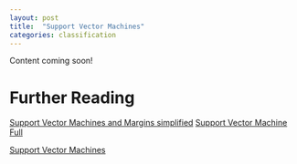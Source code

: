 ```yaml
---
layout: post
title:  "Support Vector Machines"
categories: classification
---
```


Content coming soon!

# Further Reading

[Support Vector Machines and Margins simplified](http://www.holehouse.org/mlclass/12_Support_Vector_Machines.html)
[Support Vector Machine Full](http://cs229.stanford.edu/notes/cs229-notes3.pdf)


[Support Vector Machines](http://www.saedsayad.com/docs/svm15.pdf)  
